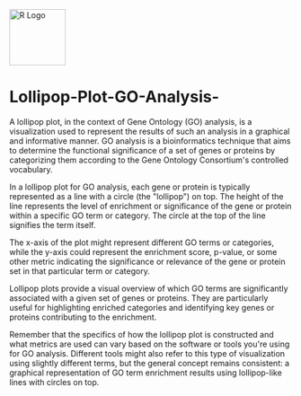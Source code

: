 
<img src="https://upload.wikimedia.org/wikipedia/commons/thumb/1/1b/R_logo.svg/724px-R_logo.svg.png" alt="R Logo" width="100">


# Lollipop-Plot-GO-Analysis-



A lollipop plot, in the context of Gene Ontology (GO) analysis, is a visualization used to represent the results of such an analysis in a graphical and informative manner. GO analysis is a bioinformatics technique that aims to determine the functional significance of a set of genes or proteins by categorizing them according to the Gene Ontology Consortium's controlled vocabulary.

In a lollipop plot for GO analysis, each gene or protein is typically represented as a line with a circle (the "lollipop") on top. The height of the line represents the level of enrichment or significance of the gene or protein within a specific GO term or category. The circle at the top of the line signifies the term itself.

The x-axis of the plot might represent different GO terms or categories, while the y-axis could represent the enrichment score, p-value, or some other metric indicating the significance or relevance of the gene or protein set in that particular term or category.

Lollipop plots provide a visual overview of which GO terms are significantly associated with a given set of genes or proteins. They are particularly useful for highlighting enriched categories and identifying key genes or proteins contributing to the enrichment.

Remember that the specifics of how the lollipop plot is constructed and what metrics are used can vary based on the software or tools you're using for GO analysis. Different tools might also refer to this type of visualization using slightly different terms, but the general concept remains consistent: a graphical representation of GO term enrichment results using lollipop-like lines with circles on top.





